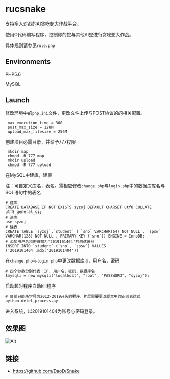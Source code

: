 # rucsnake
支持多人对战的AI贪吃蛇大作战平台。

使用C代码编写程序，控制你的蛇与其他AI蛇进行贪吃蛇大作战。

具体规则请参见`rule.php`



## Environments

PHP5.6

MySQL


## Launch

修改环境中的```php.ini```文件，更改文件上传与POST协议的的相关配置。
```
 max_execution_time = 300
 post_max_size = 128M
 upload_max_filesize = 256M
```


创建项目必需目录，并给予777权限
```
 mkdir map
 chmod -R 777 map
 mkdir upload
 chmod -R 777 upload
```

在MySQL中建库，建表

注：可自定义库名，表名。需相应修改`change.php`与`login.php`中的数据库库名与SQL语句中的表名
```
# 建库
CREATE DATABASE IF NOT EXISTS syzoj DEFAULT CHARSET utf8 COLLATE utf8_general_ci; 
# 进库
use syzoj
# 建表
CREATE TABLE `syzoj`.`student` ( `sno` VARCHAR(64) NOT NULL , `spsw` VARCHAR(128) NOT NULL , PRIMARY KEY (`sno`)) ENGINE = InnoDB;
# 添加用户名和密码都为'2019101404'的测试账号
INSERT INTO `student` (`sno`, `spsw`) VALUES ('2019101404',md5('2019101404'))
```

在`change.php`与`login.php`中更改数据库ip，用户名，密码
```
# 四个参数分别代表：IP, 用户名，密码，数据库名
$mysqli = new mysqli("localhost", "root", "PASSWORD", "syzoj");		
```


启动超时程序自动kill程序
```
# 目前只能杀学号为2012-2019开头的程序，扩展需要更改脚本中的正则表达式
python delet_process.py
```

进入系统，以2019101404为账号与密码登录。



## 效果图

![Alt](http://39.105.149.229/images/show.png)

## 链接
- https://github.com/DaoD/Snake